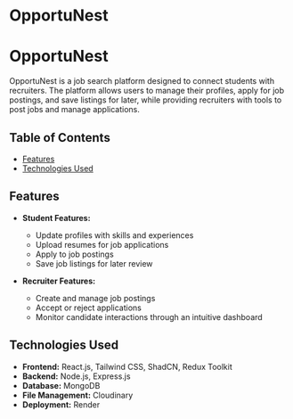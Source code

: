 ﻿# OpportuNest
# OpportuNest

OpportuNest is a job search platform designed to connect students with recruiters. The platform allows users to manage their profiles, apply for job postings, and save listings for later, while providing recruiters with tools to post jobs and manage applications.

## Table of Contents
- [Features](#features)
- [Technologies Used](#technologies-used)


## Features
- **Student Features:**
  - Update profiles with skills and experiences
  - Upload resumes for job applications
  - Apply to job postings
  - Save job listings for later review

- **Recruiter Features:**
  - Create and manage job postings
  - Accept or reject applications
  - Monitor candidate interactions through an intuitive dashboard

## Technologies Used
- **Frontend:** React.js, Tailwind CSS, ShadCN, Redux Toolkit
- **Backend:** Node.js, Express.js
- **Database:** MongoDB
- **File Management:** Cloudinary
- **Deployment:** Render
